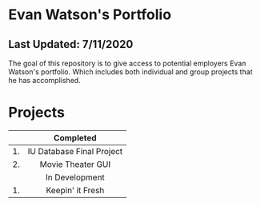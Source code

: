 # Evan Watson's Portfolio
## Last Updated: 7/11/2020
The goal of this repository is to give access to potential employers Evan Watson's portfolio. Which includes both individual and group projects that he has accomplished.

# Projects
|        | Completed |
| ------------- |:-------------:|
| 1. | IU Database Final Project |
| 2. | Movie Theater GUI |
|        | In Development |
| 1. | Keepin' it Fresh |
